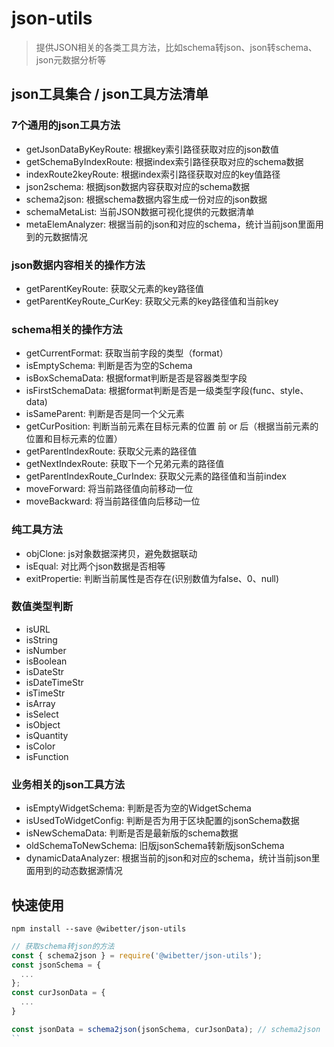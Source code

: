# json-utils

> 提供JSON相关的各类工具方法，比如schema转json、json转schema、json元数据分析等

## json工具集合 / json工具方法清单

### 7个通用的json工具方法
- getJsonDataByKeyRoute: 根据key索引路径获取对应的json数值
- getSchemaByIndexRoute: 根据index索引路径获取对应的schema数据
- indexRoute2keyRoute: 根据index索引路径获取对应的key值路径
- json2schema: 根据json数据内容获取对应的schema数据
- schema2json: 根据schema数据内容生成一份对应的json数据
- schemaMetaList: 当前JSON数据可视化提供的元数据清单
- metaElemAnalyzer: 根据当前的json和对应的schema，统计当前json里面用到的元数据情况

### json数据内容相关的操作方法
- getParentKeyRoute: 获取父元素的key路径值
- getParentKeyRoute_CurKey: 获取父元素的key路径值和当前key

### schema相关的操作方法
- getCurrentFormat: 获取当前字段的类型（format）
- isEmptySchema: 判断是否为空的Schema
- isBoxSchemaData: 根据format判断是否是容器类型字段
- isFirstSchemaData: 根据format判断是否是一级类型字段(func、style、data)
- isSameParent: 判断是否是同一个父元素
- getCurPosition: 判断当前元素在目标元素的位置 前 or 后（根据当前元素的位置和目标元素的位置）
- getParentIndexRoute: 获取父元素的路径值
- getNextIndexRoute: 获取下一个兄弟元素的路径值
- getParentIndexRoute_CurIndex: 获取父元素的路径值和当前index
- moveForward: 将当前路径值向前移动一位
- moveBackward: 将当前路径值向后移动一位

### 纯工具方法
- objClone: js对象数据深拷贝，避免数据联动
- isEqual: 对比两个json数据是否相等
- exitPropertie: 判断当前属性是否存在(识别数值为false、0、null)

### 数值类型判断
- isURL
- isString
- isNumber
- isBoolean
- isDateStr
- isDateTimeStr
- isTimeStr
- isArray
- isSelect
- isObject
- isQuantity
- isColor
- isFunction

### 业务相关的json工具方法
- isEmptyWidgetSchema: 判断是否为空的WidgetSchema
- isUsedToWidgetConfig: 判断是否为用于区块配置的jsonSchema数据
- isNewSchemaData: 判断是否是最新版的schema数据
- oldSchemaToNewSchema: 旧版jsonSchema转新版jsonSchema
- dynamicDataAnalyzer: 根据当前的json和对应的schema，统计当前json里面用到的动态数据源情况

## 快速使用

```
npm install --save @wibetter/json-utils
```

```js
// 获取schema转json的方法
const { schema2json } = require('@wibetter/json-utils');
const jsonSchema = {
  ...
};
const curJsonData = {
  ...
}

const jsonData = schema2json(jsonSchema, curJsonData); // schema2json
``
